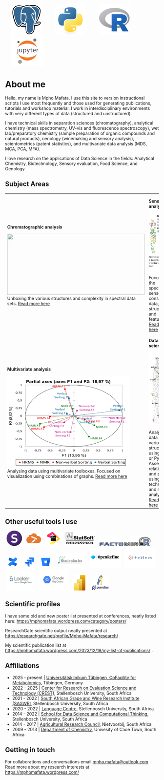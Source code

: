 <p>
 		<img height="100" src="./assets/postgresql-original.svg" hspace="20" >
 		<img height="100" src="./assets/python-original.svg" hspace="20" >
 		<img height="100" src="./assets/r-original.svg" hspace="20" >
		<img height="100" src="./assets/jupyter.png" hspace="20" >
</p>

# About me
Hello, my name is Mpho Mafata. I use this site to version instructional scripts I use most frequently and those used for generating publications, tutorials and workshop material. I work in interdisciplinary environments with very different types of data (structured and unstructured). 

I have technical skills in separation sciences (chromatography), analytical chemistry (mass spectrometry, UV-vis and fluorescence spectroscopy), wet lab/preparatory chemistry (sample preparation of organic compounds and natural products), oenology (winemaking and sensory analysis), scientometrics (patent statistics), and multivariate data analysis (MDS, MCA, PCA, MFA). 

I love research on the applications of Data Science in the fields: Analytical Chemistry, Biotechnology, Sensory evaluation, Food Science, and Oenology.  

## Subject Areas

<table>
 <tr>
	 
<td>
	
__Chromatographic analysis__

<img height="200" src="./assets/tic_overlay.jpg" width="450">

<br clear="left"/>
<figcaption text-size-adjust: none>
	Unboxing the various structures and complexity in spectral data sets. <a href ="https://github.com/mpho-mafata/Chromatographic-data"> Read more here </a>
</figcaption>

</td>


<td>
	
__Sensory analysis__

<img height="200" src="./assets/sensory.png" width="450">

<br clear="left"/>
<figcaption text-size-adjust: none>
	Focused on the specifics of sensory and consumer data, their structures, and features. <a href ="https://github.com/mpho-mafata/Network-analysis-of-sensory-attributes"> Read more here </a>
</figcaption>
	
</td>
</tr>

 <tr>
	 
<td>


__Multivariate analysis__


<img height="300" src="./assets/MFA_biplot.png" width="400">

<br clear="left"/>
<figcaption text-size-adjust: none>
	Analysing data using multivariate toolboxes. Focused on visualization using combinations of graphs. <a href ="https://github.com/mpho-mafata/hplc_scanning"> Read more here </a>
</figcaption>
	
</td>

<td>

__Data science__

<img height="250" src="./assets/network_graph.jpeg" width="420">

<br clear="left"/>
<figcaption text-size-adjust: none>
	Analysing data of various structures using SQL, R or Python. Assessing relationships and patterns using fuzzy techniques and network analysis. <a href ="https://github.com/mpho-mafata/Network-analysis"> Read more here </a>
	
</figcaption>
  
</td>

 </tr>
</table>

## Other useful tools I use

<p>
		<img height="50" src="./assets/SIMCA.jpg" hspace="5" >
		<img height="50" src="./assets/xlstat.png" hspace="5" >
		<img height="50" src="./assets/jetbrains-original.svg" hspace="5" >
		<img height="50" src="./assets/statistica.png" hspace="5" >
		<img height="30" src="./assets/factominer.jpeg" hspace="5" >
		<img height="40" src="./assets/confluence-original.svg" hspace="5" >
		<img height="40" src="./assets/jira-original.svg" hspace="5" >
 		<img height="40" src="./assets/bitbucket-original.svg" hspace="5" >
		<img height="50" src="./assets/bioconductorlogo.jpeg" hspace="5" >
		<img height="70" src="./assets/openrefine.jpg" hspace="5" >
		<img height="70" src="./assets/Tableau.svg" hspace="5" >
		<img height="70" src="./assets/looker-by-google-cloud.jpeg" hspace="5" >
		<img height="70" src="./assets/google-bigquery.jpeg" hspace="5" >
		<img height="50" src="./assets/powerbi-original.svg" hspace="5" >
		<img height="50" src="./assets/pandas-python.png" hspace="5" >
		
 		
	
</p>

## Scientific profiles
I have  some old and new poster list presented at conferences, neatly listed here: https://mphomafata.wordpress.com/category/posters/

ResearchGate scientific output neatly presented at https://researchgate.net/profile/Mpho-Mafata/research/ .

My scientific publication list at https://mphomafata.wordpress.com/2023/12/19/my-list-of-publications/ .

## Affiliations
* 2025 - present | [Universitätsklinikum Tübingen, CoFacility for Metabolomics](https://www.linkedin.com/company/cofmetabolomics/), Tübingen, Germany
* 2022 - 2025 | [Center for Research on Evaluation Science and Technology (CREST)](https://www0.sun.ac.za/crest/), Stellenbosch University, South Africa
* 2021 - 2022 | [South African Grape and Wine Research Institute (SAGWRI](https://sagwri.sun.ac.za/), Stellenbosch University, South Africa
* 2020 - 2022 | [Language Centre](https://languagecentre.sun.ac.za/writing-lab/), Stellenbosch University, South Africa
* 2014 - 2022 | [School for Data Science and Computational Thinking](https://www.sun.ac.za/english/data-science-and-computational-thinking), Stellenbosch University, South Africa
* 2014 - 2017 | [Agricultural Research Council](https://www.arc.agric.za/arc-infruitec-nietvoorbij/Pages/ARC-InfrNietv-Homepage.aspx), Nietvoorbij, South Africa
* 2009 - 2013 | [Department of Chemistry](https://science.uct.ac.za/department-chemistry), Univesity of Caoe Town, South Africa

## Getting in touch

For collaborations and conversations email  mpho.mafata@outlook.com 
<br clear="left"/>
Read more about my research interests at https://mphomafata.wordpress.com/ 
